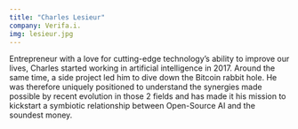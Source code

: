 ```yaml
---
title: "Charles Lesieur"
company: Verifa.i.
img: lesieur.jpg
---
```


Entrepreneur with a love for cutting-edge technology’s ability to improve our lives, Charles started working in artificial intelligence in 2017. Around the same time, a side project led him to dive down the Bitcoin rabbit hole. He was therefore uniquely positioned to understand the synergies made possible by recent evolution in those 2 fields and has made it his mission to kickstart a symbiotic relationship between Open-Source AI and the soundest money.